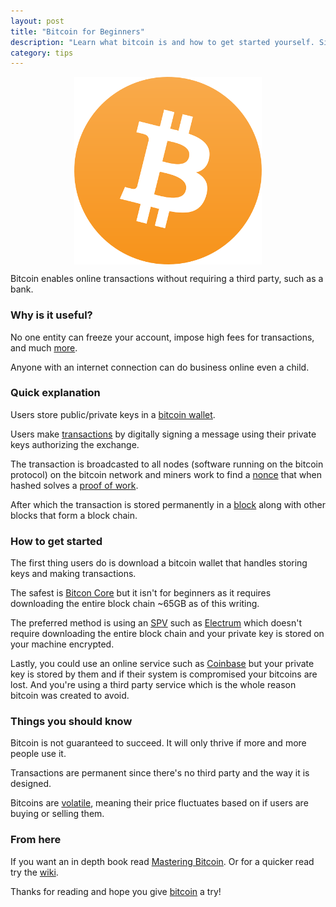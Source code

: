 ```yaml
---
layout: post
title: "Bitcoin for Beginners"
description: "Learn what bitcoin is and how to get started yourself. Simple intro for beginners."
category: tips
---
```


<img src="/images/bitcoinlogo.png" alt="Bitcoin Logo" style="background:#333; margin:0 auto; display: block;">

Bitcoin enables online transactions without requiring a third party, such as a bank.

<!--more-->

### Why is it useful?

No one entity can freeze your account, impose high fees for transactions, and much [more](http://cs.stanford.edu/people/eroberts/cs201/projects/2010-11/DigitalCurrencies/advantages/index.html).

Anyone with an internet connection can do business online even a child.

### Quick explanation

Users store public/private keys in a [bitcoin wallet](https://bitcoin.org/en/choose-your-wallet).  

Users make [transactions](http://www.coindesk.com/information/how-do-bitcoin-transactions-work/) by digitally signing a message using their private keys authorizing the exchange. 

The transaction is broadcasted to all nodes (software running on the bitcoin protocol) on the bitcoin network and miners work to find a [nonce](https://en.bitcoin.it/wiki/Nonce) that when hashed solves a [proof of work](https://en.bitcoin.it/wiki/Proof_of_work). 

After which the transaction is stored permanently in a [block](https://en.bitcoin.it/wiki/Block) along with other blocks that form a block chain.

### How to get started

The first thing users do is download a bitcoin wallet that handles storing keys and making transactions.

The safest is [Bitcon Core](https://bitcoin.org/en/bitcoin-core/) but it isn't for beginners as it requires downloading the entire block chain ~65GB as of this writing.  

The preferred method is using an [SPV](https://bitcoin.org/en/glossary/simplified-payment-verification) such as [Electrum](https://electrum.org/#home) which doesn't require downloading the entire block chain and your private key is stored on your machine encrypted. 

Lastly, you could use an online service such as [Coinbase](https://www.coinbase.com/?locale=en) but your private key is stored by them and if their system is compromised your bitcoins are lost. And you're using a third party service which is the whole reason bitcoin was created to avoid.

### Things you should know

Bitcoin is not guaranteed to succeed. It will only thrive if more and more people use it.

Transactions are permanent since there's no third party and the way it is designed.

Bitcoins are [volatile](https://support.coinbase.com/customer/portal/articles/1834921-why-does-bitcoin-change-value-why-is-the-price-so-volatile-), meaning their price fluctuates based on if users are buying or selling them.

### From here

If you want an in depth book read [Mastering Bitcoin](http://chimera.labs.oreilly.com/books/1234000001802). Or for a quicker read try the [wiki](https://en.bitcoin.it/wiki/Help:FAQ).

Thanks for reading and hope you give [bitcoin](https://bitcoin.org/en/) a try!

